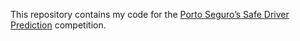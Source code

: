 This repository contains my code for the [Porto Seguro’s Safe Driver Prediction](https://www.kaggle.com/competitions/porto-seguro-safe-driver-prediction) competition. 
